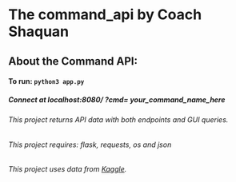 # The command_api by Coach Shaquan

## About the Command API:
#### To run: `python3 app.py`
##### Connect at localhost:8080/ **?cmd=** *your_command_name_here*
###### This project returns API data with both endpoints and GUI queries. 
###### This project requires: flask, requests, os and json

###### This project uses data from [Kaggle](https://www.kaggle.com/bppuneethpai/tldr-summary-for-man-pages).

